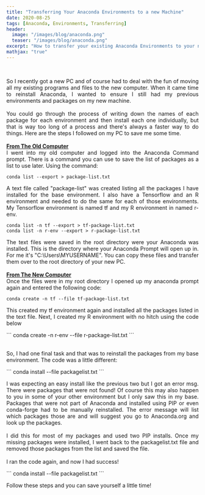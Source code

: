 ```yaml
---
title: "Transferring Your Anaconda Environments to a new Machine"
date: 2020-08-25
tags: [Anaconda, Environments, Transferring]
header:
  image: "/images/blog/anaconda.png"
  teaser: "/images/blog/anaconda.png"
excerpt: "How to transfer your existing Anaconda Environments to your new PC"
mathjax: "true"
---
```


<br>
<p align="justify">
So I recently got a new PC and of course had to deal with the fun of moving all my existing programs and files to the new computer. When it came time to reinstall Anaconda, I wanted to ensure I still had my previous environments and packages on my new machine.
<br>
<br>
You could go through the process of writing down the names of each package for each environment and then install each one individually, but that is way too long of a process and there's always a faster way to do things. Here are the steps I followed on my PC to save me some time.
<br>
<br>
<u>
<b>From The Old Computer</b>
</u>
<br>
I went into my old computer and logged into the Anaconda Command prompt. There is a command you can use to save the list of packages as a list to use later. Using the command:
</p>

```
conda list --export > package-list.txt
```
<p align="justify">
A text file called "package-list" was created listing all the packages I have installed for the base environment. I also have a Tensorflow and an R environment and needed to do the same for each of those environments. My Tensorflow environment is named tf and my R environment in named r-env.
</p>

```
conda list -n tf --export > tf-package-list.txt
conda list -n r-env --export > r-package-list.txt
```
<p align="justify">
The text files were saved in the root directory were your Anaconda was installed. This is the directory where your Anaconda Prompt will open up in. For me it's "C:\Users\MYUSERNAME". You can copy these files and transfer them over to the root directory of your new PC.
<br>
<br>
<b>
<u>From The New Computer</u>
</b>
<br>
Once the files were in my root directory I opened up my anaconda prompt again and entered the following code:
</p>

```
conda create -n tf --file tf-package-list.txt
```
<p align="justify">
This created my tf environment again and installed all the packages listed in the text file. Next, I created my R environment with no hitch using the code below
</p>
```
conda create -n r-env --file r-package-list.txt
```
<p align="justify">
<br>
So, I had one final task and that was to reinstall the packages from my base environment. The code was a little different:
</p>
```
conda install --file packagelist.txt
```
<p align="justify">
I was expecting an easy install like the previous two but I got an error msg. There were packages that were not found! Of course this may also happen to you in some of your other environment but I only saw this in my base. Packages that were not part of Anaconda and installed using PIP or even conda-forge had to be manually reinstalled. The error message will list which packages those are and will suggest you go to Anaconda.org and look up the packages.
<br>
<br>
I did this for most of my packages and used two PIP installs. Once my missing packages were installed, I went back to the packagelist.txt file and removed those packages from the list and saved the file.
<br>
<br>
I ran the code again, and now I had success!
</p>
```
conda install --file packagelist.txt
```
<br>
<p align="justify">
Follow these steps and you can save yourself a little time!
</p>
